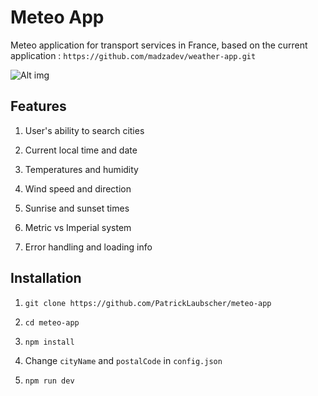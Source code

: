 # Meteo App

Meteo application for transport services in France, based on the current application : `https://github.com/madzadev/weather-app.git`


![Alt img](https://images.ctfassets.net/zlsyc9paq6sa/3uBrJ07WSM40FpolgjInHY/7d886cb4187b52194bf9b63c183a1d3a/1627637330_x.gif)

## Features

1. User's ability to search cities

2. Current local time and date

3. Temperatures and humidity

4. Wind speed and direction

5. Sunrise and sunset times

6. Metric vs Imperial system

7. Error handling and loading info

## Installation

1. `git clone https://github.com/PatrickLaubscher/meteo-app`

2. `cd meteo-app`

3. `npm install`

4. Change `cityName` and `postalCode` in `config.json`

5. `npm run dev`


